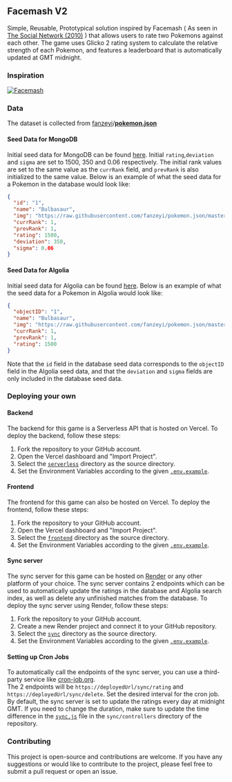 ## Facemash V2
Simple, Reusable, Prototypical solution inspired by Facemash ( As seen in [The Social Network (2010)](https://www.imdb.com/title/tt1285016/) ) that allows users to rate two Pokemons against each other. The game uses Glicko 2 rating system to calculate the relative strength of each Pokemon, and features a leaderboard that is automatically updated at GMT midnight. 
### Inspiration
[![Facemash](https://img.youtube.com/vi/KdtPNRzuKrk/0.jpg)](https://www.youtube.com/watch?v=KdtPNRzuKrk)

### Data
The dataset is collected from [fanzeyi](https://github.com/fanzeyi)/**[pokemon.json](https://github.com/fanzeyi/pokemon.json)**
#### Seed Data for MongoDB
Initial seed data for MongoDB can be found [here](https://github.com/cmgchess/facemash-v2/blob/master/sync/data/pokemon-db.json). Initial `rating`,`deviation` and `sigma` are set to 1500, 350 and 0.06 respectively. The initial rank values are set to the same value as the `currRank` field, and `prevRank` is also initialized to the same value. Below is an example of what the seed data for a Pokemon in the database would look like: 
```json
{
  "id": "1",
  "name": "Bulbasaur",
  "img": "https://raw.githubusercontent.com/fanzeyi/pokemon.json/master/images/001.png",
  "currRank": 1,
  "prevRank": 1,
  "rating": 1500,
  "deviation": 350,
  "sigma": 0.06
}
```
#### Seed Data for Algolia
Initial seed data for Algolia can be found [here](https://github.com/cmgchess/facemash-v2/blob/master/sync/data/pokemon-algolia.json). Below is an example of what the seed data for a Pokemon in Algolia would look like: 
```json
{
  "objectID": "1",
  "name": "Bulbasaur",
  "img": "https://raw.githubusercontent.com/fanzeyi/pokemon.json/master/images/001.png",
  "currRank": 1,
  "prevRank": 1,
  "rating": 1500
}
```
Note that the `id` field in the database seed data corresponds to the `objectID` field in the Algolia seed data, and that the `deviation` and `sigma` fields are only included in the database seed data.
### Deploying your own
#### Backend
The backend for this game is a Serverless API that is hosted on Vercel. To deploy the backend, follow these steps:

 1. Fork the repository to your GitHub account.
 2. Open the Vercel dashboard and "Import Project".
 3. Select the [`serverless`](https://github.com/cmgchess/facemash-v2/tree/master/serverless) directory as the source directory.
 4. Set the Environment Variables according to the given [`.env.example`](https://github.com/cmgchess/facemash-v2/blob/master/serverless/.env.example).

#### Frontend
The frontend for this game can also be hosted on Vercel. To deploy the frontend, follow these steps:
 1. Fork the repository to your GitHub account.
 2. Open the Vercel dashboard and "Import Project".
 3. Select the [`frontend`](https://github.com/cmgchess/facemash-v2/tree/master/frontend) directory as the source directory.
 4. Set the Environment Variables according to the given [`.env.example`](https://github.com/cmgchess/facemash-v2/blob/master/frontend/.env.example).

#### Sync server
The sync server for this game can be hosted on [Render](https://render.com/) or any other platform of your choice. The sync server contains 2 endpoints which can be used to automatically update the ratings in the database and Algolia search index, as well as delete any unfinished matches from the database. To deploy the sync server using Render, follow these steps:

 1. Fork the repository to your GitHub account.
 2. Create a new Render project and connect it to your GitHub repository.
 3. Select the [`sync`](https://github.com/cmgchess/facemash-v2/tree/master/sync) directory as the source directory.
 4. Set the Environment Variables according to the given [`.env.example`](https://github.com/cmgchess/facemash-v2/blob/master/sync/.env.example).

#### Setting up Cron Jobs
To automatically call the endpoints of the sync server, you can use a third-party service like [cron-job.org](https://cron-job.org/en/).  
The 2 endpoints will be `https://deployedUrl/sync/rating` and `https://deployedUrl/sync/delete`. Set the desired interval for the cron job. By default, the sync server is set to update the ratings every day at midnight GMT. If you need to change the duration, make sure to update the time difference in the [`sync.js`](https://github.com/cmgchess/facemash-v2/blob/master/sync/controllers/sync.js) file in the `sync/controllers` directory of the repository. 

### Contributing
This project is open-source and contributions are welcome. If you have any suggestions or would like to contribute to the project, please feel free to submit a pull request or open an issue.
